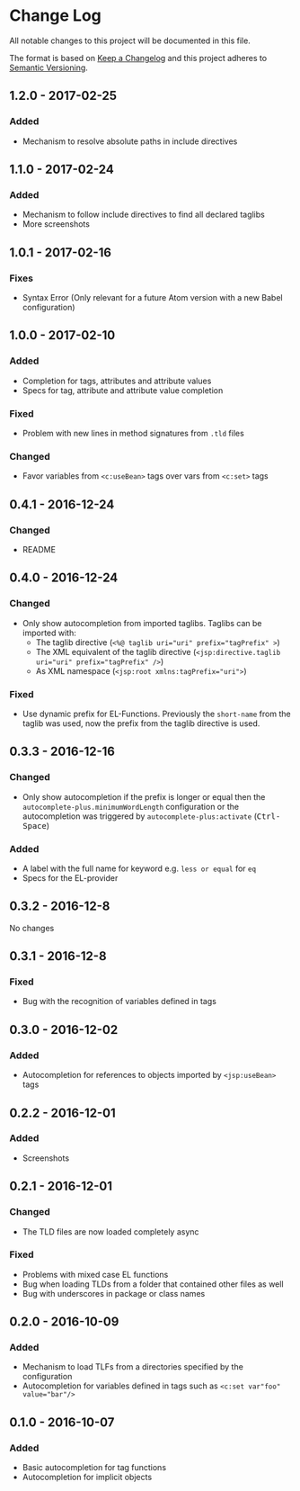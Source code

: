 # Change Log
All notable changes to this project will be documented in this file.

The format is based on [Keep a Changelog](http://keepachangelog.com/)
and this project adheres to [Semantic Versioning](http://semver.org/).

## 1.2.0 - 2017-02-25
### Added
- Mechanism to resolve absolute paths in include directives

## 1.1.0 - 2017-02-24
### Added
- Mechanism to follow include directives to find all declared taglibs
- More screenshots

## 1.0.1 - 2017-02-16
### Fixes
- Syntax Error (Only relevant for a future Atom version with a new Babel configuration)

## 1.0.0 - 2017-02-10
### Added
- Completion for tags, attributes and attribute values
- Specs for tag, attribute and attribute value completion

### Fixed
- Problem with new lines in method signatures from `.tld` files

### Changed
- Favor variables from `<c:useBean>` tags over vars from `<c:set>` tags

## 0.4.1 - 2016-12-24
### Changed
- README

## 0.4.0 - 2016-12-24
### Changed
- Only show autocompletion from imported taglibs. Taglibs can be imported with:
    - The taglib directive (`<%@ taglib uri="uri" prefix="tagPrefix" >`)
    - The XML equivalent of the taglib directive (`<jsp:directive.taglib uri="uri" prefix="tagPrefix" />`)
    - As XML namespace (`<jsp:root xmlns:tagPrefix="uri">`)

### Fixed
- Use dynamic prefix for EL-Functions. Previously the `short-name` from the taglib was used, now the prefix from the taglib directive is used.

## 0.3.3 - 2016-12-16
### Changed
- Only show autocompletion if the prefix is longer or equal then the
  `autocomplete-plus.minimumWordLength` configuration or the autocompletion was triggered
  by `autocomplete-plus:activate` (<kbd>Ctrl-Space</kbd>)

### Added
- A label with the full name for keyword e.g. `less or equal` for `eq`
- Specs for the EL-provider

## 0.3.2 - 2016-12-8
No changes

## 0.3.1 - 2016-12-8
### Fixed
- Bug with the recognition of variables defined in tags

## 0.3.0 - 2016-12-02
### Added
- Autocompletion for references to objects imported by `<jsp:useBean>` tags

## 0.2.2 - 2016-12-01
### Added
- Screenshots

## 0.2.1 - 2016-12-01
### Changed
- The TLD files are now loaded completely async

### Fixed
- Problems with mixed case EL functions
- Bug when loading TLDs from a folder that contained other files as well
- Bug with underscores in package or class names

## 0.2.0 - 2016-10-09
### Added
- Mechanism to load TLFs from a directories specified by the configuration
- Autocompletion for variables defined in tags such as `<c:set var"foo" value="bar"/>`

## 0.1.0 - 2016-10-07
### Added
- Basic autocompletion for tag functions
- Autocompletion for implicit objects
